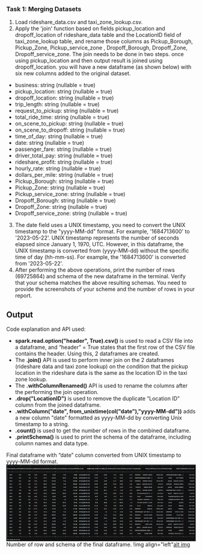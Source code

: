 ### Task 1: Merging Datasets
1. Load rideshare_data.csv and taxi_zone_lookup.csv.
2. Apply the 'join' function based on fields pickup_location and dropoff_location of rideshare_data table and the LocationID field of taxi_zone_lookup table, and rename those columns as Pickup_Borough, Pickup_Zone, Pickup_service_zone , Dropoff_Borough, Dropoff_Zone, Dropoff_service_zone. The join needs to be done in two steps. once using pickup_location and then output result is joined using dropoff_location. you will have a new dataframe (as shown below) with six new columns added to the original dataset.

- business: string (nullable = true)
- pickup_location: string (nullable = true)
- dropoff_location: string (nullable = true)
- trip_length: string (nullable = true)
- request_to_pickup: string (nullable = true)
- total_ride_time: string (nullable = true)
- on_scene_to_pickup: string (nullable = true)
- on_scene_to_dropoff: string (nullable = true)
- time_of_day: string (nullable = true)
- date: string (nullable = true)
- passenger_fare: string (nullable = true)
- driver_total_pay: string (nullable = true)
- rideshare_profit: string (nullable = true)
- hourly_rate: string (nullable = true)
- dollars_per_mile: string (nullable = true)
- Pickup_Borough: string (nullable = true)
- Pickup_Zone: string (nullable = true)
- Pickup_service_zone: string (nullable = true)
- Dropoff_Borough: string (nullable = true)
- Dropoff_Zone: string (nullable = true)
- Dropoff_service_zone: string (nullable = true)

3. The date field uses a UNIX timestamp, you need to convert the UNIX timestamp to the "yyyy-MM-dd" format. For example, '1684713600' to '2023-05-22'. UNIX timestamp represents the number of seconds elapsed since January 1, 1970, UTC. However, in this dataframe, the UNIX timestamp is converted from (yyyy-MM-dd) without the specific time of day (hh-mm-ss). For example, the '1684713600' is converted from '2023-05-22'.
4. After performing the above operations, print the number of rows (69725864) and schema of the new dataframe in the terminal. Verify that your schema matches the above resulting schemas. You need to provide the screenshots of your scheme and the number of rows in your report.

## Output
Code explanation and API used:
- __spark.read.option("header", True).csv()__ is used to read a CSV file into a dataframe, and “header” = True states that the first row of the CSV file contains the header. Using this, 2 dataframes are created.
- The __.join()__ API is used to perform inner join on the 2 dataframes (rideshare data and taxi zone lookup) on the condition that the pickup location in the rideshare data is the same as the location ID in the taxi zone lookup.
- The __.withColumnRenamed()__ API is used to rename the columns after the performing the join operation.
- __.drop("LocationID")__ is used to remove the duplicate “Location ID” column from the joined dataframe.
- __.withColumn("date", from_unixtime(col("date"),"yyyy-MM-dd"))__ adds a new column "date" formatted as yyyy-MM-dd by converting Unix timestamp to a string.
- __.count()__ is used to get the number of rows in the combined dataframe.
- __.printSchema()__ is used to print the schema of the dataframe, including column names and data type.


Final dataframe with “date” column converted from UNIX timestamp to yyyy-MM-dd format.
<img src="Outputs/dataframe.png" alt="alt img" align="left" />


Number of row and schema of the final dataframe.
!img align="left"[alt img](Outputs/dataframe_schema.png)